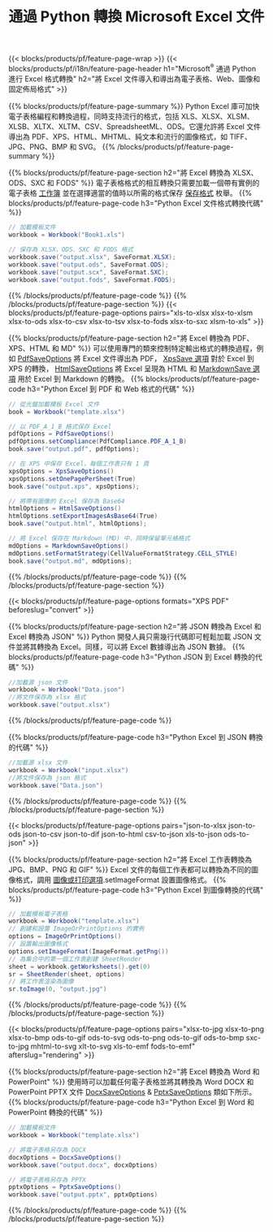 ﻿---
title: 通過 Python 轉換 Microsoft Excel 文件 
url: /zh-hant/python/conversion/
description: 只需幾行 Python 代碼，即可將 Excel XLS、XLSX、ODS、CSV 轉換為 PDF、XPS、HTML、JPEG、HTML 和許多其他流行格式。
---
{{< blocks/products/pf/feature-page-wrap >}}
{{< blocks/products/pf/i18n/feature-page-header h1="Microsoft<sup>&reg;</sup> 通過 Python 進行 Excel 格式轉換" h2="將 Excel 文件導入和導出為電子表格、Web、圖像和固定佈局格式" >}}

{{% blocks/products/pf/feature-page-summary %}}
Python Excel 庫可加快電子表格編程和轉換過程，同時支持流行的格式，包括 XLS、XLSX、XLSM、XLSB、XLTX、XLTM、CSV、SpreadsheetML、ODS。它還允許將 Excel 文件導出為 PDF、XPS、HTML、MHTML、純文本和流行的圖像格式，如 TIFF、JPG、PNG、BMP 和 SVG。
{{% /blocks/products/pf/feature-page-summary %}}

{{% blocks/products/pf/feature-page-section h2="將 Excel 轉換為 XLSX、ODS、SXC 和 FODS" %}}
電子表格格式的相互轉換只需要加載一個帶有實例的電子表格 [工作簿](https://reference.aspose.com/cells/python/asposecells.api/Workbook) 並在選擇適當的值時以所需的格式保存 [保存格式](https://reference.aspose.com/cells/python/asposecells.api/saveformat) 枚舉。
{{% blocks/products/pf/feature-page-code h3="Python Excel 文件格式轉換代碼" %}}

```cs
// 加載模板文件
workbook = Workbook("Book1.xls")
  
// 保存為 XLSX、ODS、SXC 和 FODS 格式
workbook.save("output.xlsx", SaveFormat.XLSX);
workbook.save("output.ods", SaveFormat.ODS);
workbook.save("output.scx", SaveFormat.SXC);
workbook.save("output.fods", SaveFormat.FODS);

```
{{% /blocks/products/pf/feature-page-code %}}
{{% /blocks/products/pf/feature-page-section %}}
{{< blocks/products/pf/feature-page-options pairs="xls-to-xlsx xlsx-to-xlsm xlsx-to-ods xlsx-to-csv xlsx-to-tsv xlsx-to-fods xlsx-to-sxc xlsm-to-xls" >}}


{{% blocks/products/pf/feature-page-section h2="將 Excel 轉換為 PDF、XPS、HTML 和 MD" %}}
可以使用專門的類來控制特定輸出格式的轉換過程，例如 [PdfSaveOptions](https://reference.aspose.com/cells/python/asposecells.api/PdfSaveOptions) 將 Excel 文件導出為 PDF， [XpsSave 選項](https://reference.aspose.com/cells/python/asposecells.api/XpsSaveOptions) 對於 Excel 到 XPS 的轉換， [HtmlSaveOptions](https://reference.aspose.com/cells/python/asposecells.api/HtmlSaveOptions) 將 Excel 呈現為 HTML 和 [MarkdownSave 選項](https://reference.aspose.com/cells/python/asposecells.api/MarkdownSaveOptions) 用於 Excel 到 Markdown 的轉換。 
{{% blocks/products/pf/feature-page-code h3="Python Excel 到 PDF 和 Web 格式的代碼" %}}

```cs
// 從光盤加載模板 Excel 文件
book = Workbook("template.xlsx")

// 以 PDF_A_1_B 格式保存 Excel
pdfOptions = PdfSaveOptions()
pdfOptions.setCompliance(PdfCompliance.PDF_A_1_B)
book.save("output.pdf", pdfOptions);

// 在 XPS 中保存 Excel，每個工作表只有 1 頁
xpsOptions = XpsSaveOptions()
xpsOptions.setOnePagePerSheet(True)
book.save("output.xps", xpsOptions);

// 將帶有圖像的 Excel 保存為 Base64
htmlOptions = HtmlSaveOptions()
htmlOptions.setExportImagesAsBase64(True)
book.save("output.html", htmlOptions);

// 將 Excel 保存在 Markdown (MD) 中，同時保留單元格格式
mdOptions = MarkdownSaveOptions()
mdOptions.setFormatStrategy(CellValueFormatStrategy.CELL_STYLE)
book.save("output.md", mdOptions);

```
{{% /blocks/products/pf/feature-page-code %}}
{{% /blocks/products/pf/feature-page-section %}}

{{< blocks/products/pf/feature-page-options formats="XPS PDF" beforeslug="convert" >}}

{{% blocks/products/pf/feature-page-section h2="將 JSON 轉換為 Excel 和 Excel 轉換為 JSON" %}}
Python 開發人員只需幾行代碼即可輕鬆加載 JSON 文件並將其轉換為 Excel。同樣，可以將 Excel 數據導出為 JSON 數據。
{{% blocks/products/pf/feature-page-code h3="Python JSON 到 Excel 轉換的代碼" %}}
```cs
//加載源 json 文件
workbook = Workbook("Data.json")
//將文件保存為 xlsx 格式
workbook.save("output.xlsx")

```
{{% /blocks/products/pf/feature-page-code %}}

{{% blocks/products/pf/feature-page-code h3="Python Excel 到 JSON 轉換的代碼" %}}
```cs
//加載源 xlsx 文件
workbook = Workbook("input.xlsx")
//將文件保存為 json 格式
workbook.save("Data.json")

```
{{% /blocks/products/pf/feature-page-code %}}
{{% /blocks/products/pf/feature-page-section %}}

{{< blocks/products/pf/feature-page-options pairs="json-to-xlsx json-to-ods json-to-csv json-to-dif json-to-html csv-to-json xls-to-json ods-to-json" >}}

{{% blocks/products/pf/feature-page-section h2="將 Excel 工作表轉換為 JPG、BMP、PNG 和 GIF" %}}
Excel 文件的每個工作表都可以轉換為不同的圖像格式，調用 [圖像或打印選項](https://reference.aspose.com/cells/python/asposecells.api/ImageOrPrintOptions).setImageFormat 設置圖像格式。 
{{% blocks/products/pf/feature-page-code h3="Python Excel 到圖像轉換的代碼" %}}
```cs
// 加載模板電子表格
workbook = Workbook("template.xlsx")
// 創建和設置 ImageOrPrintOptions 的實例
options = ImageOrPrintOptions()
// 設置輸出圖像格式
options.setImageFormat(ImageFormat.getPng())
// 為集合中的第一個工作表創建 SheetRender
sheet = workbook.getWorksheets().get(0)
sr = SheetRender(sheet, options)
// 將工作表渲染為圖像
sr.toImage(0, "output.jpg")

```
{{% /blocks/products/pf/feature-page-code %}}
{{% /blocks/products/pf/feature-page-section %}}

{{< blocks/products/pf/feature-page-options pairs="xlsx-to-jpg xlsx-to-png xlsx-to-bmp ods-to-gif ods-to-svg ods-to-png ods-to-gif ods-to-bmp sxc-to-jpg mhtml-to-svg xlt-to-svg xls-to-emf fods-to-emf" afterslug="rendering" >}}

{{% blocks/products/pf/feature-page-section h2="將 Excel 轉換為 Word 和 PowerPoint" %}}
使用時可以加載任何電子表格並將其轉換為 Word DOCX 和 PowerPoint PPTX 文件 [DocxSaveOptions](https://reference.aspose.com/cells/python/asposecells.api/DocxSaveOptions) & [PptxSaveOptions](https://reference.aspose.com/cells/python/asposecells.api/PptxSaveOptions) 類如下所示。
{{% blocks/products/pf/feature-page-code h3="Python Excel 到 Word 和 PowerPoint 轉換的代碼" %}}
```cs
// 加載模板文件
workbook = Workbook("template.xlsx")

// 將電子表格另存為 DOCX
docxOptions = DocxSaveOptions()
workbook.save("output.docx", docxOptions)

// 將電子表格另存為 PPTX
pptxOptions = PptxSaveOptions()
workbook.save("output.pptx", pptxOptions)

```
{{% /blocks/products/pf/feature-page-code %}}
{{% /blocks/products/pf/feature-page-section %}}